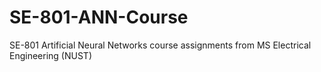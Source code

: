 # SE-801-ANN-Course
SE-801 Artificial Neural Networks course assignments from MS Electrical Engineering (NUST)
